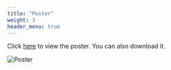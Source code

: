 ```yaml
---
title: "Poster"
weight: 3
header_menu: true
---
```

Click [here](https://github.com/safeincraziworld/isss608-group-website/blob/master/poster.jpg) to view the poster. You can also download it.

![Poster](images/poster.png)


